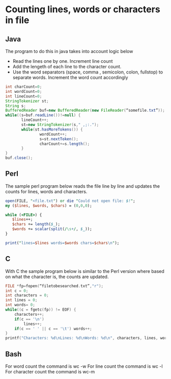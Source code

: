 # Counting lines, words or characters in file

## Java

The program to do this in java takes into account logic below
* Read the lines one by one. Increment line count
* Add the lengeth of each line to the character count.
* Use the word separators (space, comma , semicolon, colon, fullstop) to separate words.
Increment the word count accordingly

```java
int charCount=0;
int wordCount=0;
int lineCount=0;
StringTokenizer st;
String s;
BufferedReader buf=new BufferedReader(new FileReader(“somefile.txt”));
while((s=buf.readLine())!=null) {
       lineCount++;
       st=new StringTokenizer(s," ,;:.");
       while(st.hasMoreTokens()) {
               wordCount++;
               s=st.nextToken();
               charCount+=s.length();
       }
}
buf.close();
```

## Perl
The sample perl program below reads the file line by line and updates the counts for lines, words and characters.

```perl
open(FILE, "<file.txt") or die "Could not open file: $!";
my ($lines, $words, $chars) = (0,0,0);

while (<FILE>) {
   $lines++;
   $chars += length($_);
   $words += scalar(split(/\s+/, $_));
}

print("lines=$lines words=$words chars=$chars\n");
```

## C

With C the sample program below is similar to the Perl version where based on what the character is, the counts are updated.

```c
FILE *fp=fopen(“filetobesearched.txt”,"r");
int c = 0;
int characters = 0;
int lines = 0;
int words= 0;
while((c = fgetc(fp)) != EOF) {
	characters++;
	if(c == '\n')
		lines++;
	if(c == ' ' || c == '\t') words++;
}
printf("Characters: %d\nLines: %d\nWords: %d\n", characters, lines, words);
```

## Bash

For word count the command is wc -w
For line count the command is wc -l
For character count the command is wc-m
